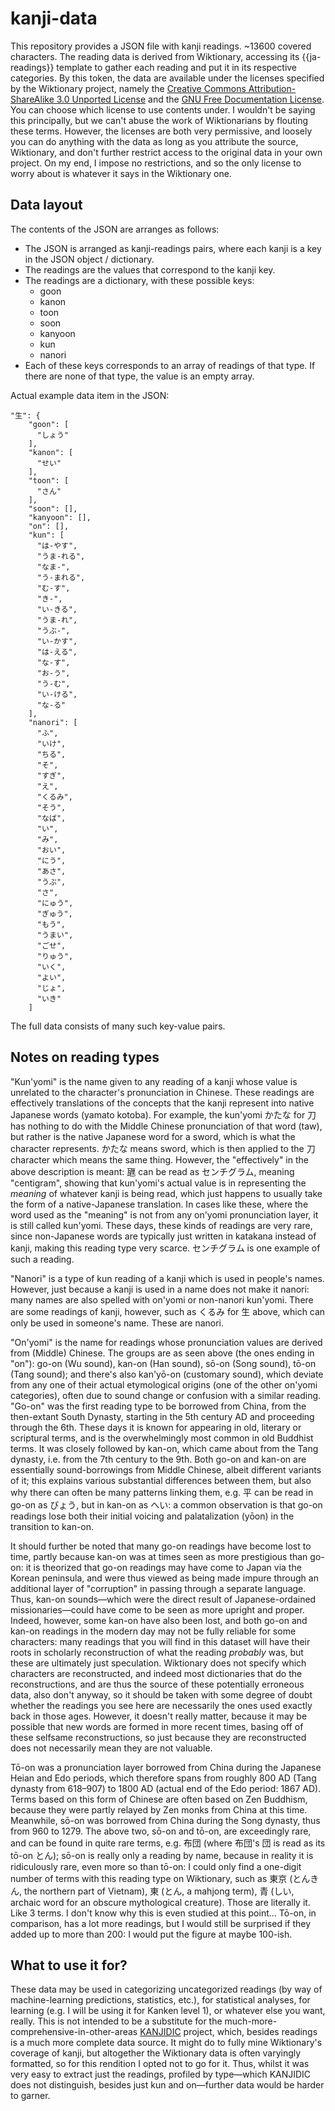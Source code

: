 # kanji-data
This repository provides a JSON file with kanji readings. ~13600 covered characters.
The reading data is derived from Wiktionary, accessing its {{ja-readings}} template to gather each reading and put it in its respective categories.
By this token, the data are available under the licenses specified by the Wiktionary project, namely the [Creative Commons Attribution-ShareAlike 3.0 Unported License](https://en.wiktionary.org/wiki/Wiktionary:Text_of_Creative_Commons_Attribution-ShareAlike_3.0_Unported_License) and the [GNU Free Documentation License](https://en.wiktionary.org/wiki/Wiktionary:GNU_Free_Documentation_License). You can choose which license to use contents under. I wouldn't be saying this principally, but we can't abuse the work of Wiktionarians by flouting these terms. However, the licenses are both very permissive, and loosely you can do anything with the data as long as you attribute the source, Wiktionary, and don't further restrict access to the original data in your own project. On my end, I impose no restrictions, and so the only license to worry about is whatever it says in the Wiktionary one.

## Data layout
The contents of the JSON are arranges as follows:
- The JSON is arranged as kanji-readings pairs, where each kanji is a key in the JSON object / dictionary.
- The readings are the values that correspond to the kanji key.
- The readings are a dictionary, with these possible keys:
  - goon
  - kanon
  - toon
  - soon
  - kanyoon
  - kun
  - nanori
- Each of these keys corresponds to an array of readings of that type. If there are none of that type, the value is an empty array.

Actual example data item in the JSON:
```
"生": {
    "goon": [
      "しょう"
    ],
    "kanon": [
      "せい"
    ],
    "toon": [
      "さん"
    ],
    "soon": [],
    "kanyoon": [],
    "on": [],
    "kun": [
      "は-やす",
      "うま-れる",
      "なま-",
      "う-まれる",
      "む-す",
      "き-",
      "い-きる",
      "うま-れ",
      "うぶ-",
      "い-かす",
      "は-える",
      "な-す",
      "お-う",
      "う-む",
      "い-ける",
      "な-る"
    ],
    "nanori": [
      "ふ",
      "いけ",
      "ちる",
      "そ",
      "すぎ",
      "え",
      "くるみ",
      "そう",
      "なば",
      "い",
      "み",
      "おい",
      "にう",
      "あさ",
      "うぶ",
      "さ",
      "にゅう",
      "ぎゅう",
      "もう",
      "うまい",
      "ごせ",
      "りゅう",
      "いく",
      "よい",
      "じょ",
      "いき"
    ]
```

The full data consists of many such key-value pairs.

## Notes on reading types
"Kun'yomi" is the name given to any reading of a kanji whose value is unrelated to the character's pronunciation in Chinese. These readings are effectively translations of the concepts that the kanji represent into native Japanese words (yamato kotoba). For example, the kun'yomi かたな for 刀 has nothing to do with the Middle Chinese pronunciation of that word (taw), but rather is the native Japanese word for a sword, which is what the character represents. かたな means sword, which is then applied to the 刀 character which means the same thing. However, the "effectively" in the above description is meant: 甅 can be read as センチグラム, meaning "centigram", showing that kun'yomi's actual value is in representing the _meaning_ of whatever kanji is being read, which just happens to usually take the form of a native-Japanese translation. In cases like these, where the word used as the "meaning" is not from any on'yomi pronunciation layer, it is still called kun'yomi. These days, these kinds of readings are very rare, since non-Japanese words are typically just written in katakana instead of kanji, making this reading type very scarce. センチグラム is one example of such a reading.

"Nanori" is a type of kun reading of a kanji which is used in people's names. However, just because a kanji is used in a name does not make it nanori: many names are also spelled with on'yomi or non-nanori kun'yomi. There are some readings of kanji, however, such as くるみ for 生 above, which can only be used in someone's name. These are nanori.

"On'yomi" is the name for readings whose pronunciation values are derived from (Middle) Chinese. The groups are as seen above (the ones ending in "on"): go-on (Wu sound), kan-on (Han sound), sō-on (Song sound), tō-on (Tang sound); and there's also kan'yō-on (customary sound), which deviate from any one of their actual etymological origins (one of the other on'yomi categories), often due to sound change or confusion with a similar reading.
"Go-on" was the first reading type to be borrowed from China, from the then-extant South Dynasty, starting in the 5th century AD and proceeding through the 6th. These days it is known for appearing in old, literary or scriptural terms, and is the overwhelmingly most common in old Buddhist terms.
It was closely followed by kan-on, which came about from the Tang dynasty, i.e. from the 7th century to the 9th. Both go-on and kan-on are essentially sound-borrowings from Middle Chinese, albeit different variants of it; this explains various substantial differences between them, but also why there can often be many patterns linking them, e.g. 平 can be read in go-on as びょう, but in kan-on as へい: a common observation is that go-on readings lose both their initial voicing and palatalization (yōon) in the transition to kan-on.

It should further be noted that many go-on readings have become lost to time, partly because kan-on was at times seen as more prestigious than go-on: it is theorized that go-on readings may have come to Japan via the Korean peninsula, and were thus viewed as being made impure through an additional layer of "corruption" in passing through a separate language. Thus, kan-on sounds—which were the direct result of Japanese-ordained missionaries—could have come to be seen as more upright and proper.
Indeed, however, some kan-on have also been lost, and both go-on and kan-on readings in the modern day may not be fully reliable for some characters: many readings that you will find in this dataset will have their roots in scholarly reconstruction of what the reading _probably_ was, but these are ultimately just speculation.
Wiktionary does not specify which characters are reconstructed, and indeed most dictionaries that do the reconstructions, and are thus the source of these potentially erroneous data, also don't anyway, so it should be taken with some degree of doubt whether the readings you see here are necessarily the ones used exactly back in those ages. However, it doesn't really matter, because it may be possible that new words are formed in more recent times, basing off of these selfsame reconstructions, so just because they are reconstructed does not necessarily mean they are not valuable.

Tō-on was a pronunciation layer borrowed from China during the Japanese Heian and Edo periods, which therefore spans from roughly 800 AD (Tang dynasty from 618–907) to 1800 AD (actual end of the Edo period: 1867 AD). Terms based on this form of Chinese are often based on Zen Buddhism, because they were partly relayed by Zen monks from China at this time.
Meanwhile, sō-on was borrowed from China during the Song dynasty, thus from 960 to 1279. The above two, sō-on and tō-on, are exceedingly rare, and can be found in quite rare terms, e.g. 布団 (where 布団's 団 is read as its tō-on とん); sō-on is really only a reading by name, because in reality it is ridiculously rare, even more so than tō-on: I could only find a one-digit number of terms with this reading type on Wiktionary, such as 東京 (とんきん, the northern part of Vietnam), 東 (とん, a mahjong term), 青 (しい, archaic word for an obscure mythological creature). Those are literally it. Like 3 terms. I don't know why this is even studied at this point... Tō-on, in comparison, has a lot more readings, but I would still be surprised if they added up to more than 200: I would put the figure at maybe 100-ish.

## What to use it for?
These data may be used in categorizing uncategorized readings (by way of machine-learning predictions, statistics, etc.), for statistical analyses, for learning (e.g. I will be using it for Kanken level 1), or whatever else you want, really. This is not intended to be a substitute for the much-more-comprehensive-in-other-areas [KANJIDIC](http://www.edrdg.org/wiki/index.php/KANJIDIC_Project) project, which, besides readings is a much more complete data source. It might do to fully mine Wiktionary's coverage of kanji, but altogether the Wiktionary data is often varyingly formatted, so for this rendition I opted not to go for it. Thus, whilst it was very easy to extract just the readings, profiled by type—which KANJIDIC does not distinguish, besides just kun and on—further data would be harder to garner.
